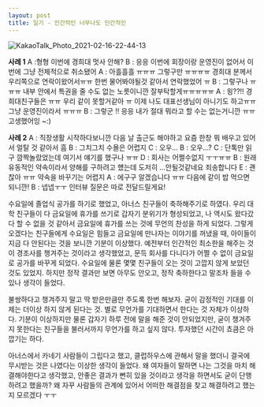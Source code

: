 ```yaml
---
layout: post
title: 일기 - 인간적인 너무나도 인간적인
---
```


![KakaoTalk_Photo_2021-02-16-22-44-13](https://user-images.githubusercontent.com/50545088/108073019-eeea0f00-70aa-11eb-817a-1d476db3b3d8.jpeg)

**사례 1**
A :형형 이번에 경희대 멋사 안해?
B : 응응 이번에 회장이랑 운영진이 없어서 이번에 그냥 전체적으로 취소됐어
A : 아흘흘흘 ㅠㅠㅠ 그렇구만 ㅠㅠㅠㅠ 경희대 분께서 우리쪽으로 연락이왔어서ㅠㅠ 한번 물어봐야될것 같아서 연락했었어 ㅠ
B : 그렇구나 ㅠㅠㅠ 내부 안에서 특권을 줄 수도 없는 노릇이니깐 잘부탁할게ㅠㅠㅠㅠㅠ
A : 읭??!! 경희대친구들은 ㅠㅠ 우리 같이 못할거같아 ㅠ 이제 나도 대표선생님이 아니기도 하고ㅠㅠ 그냥 운영진이라서 ㅠㅠㅠ
B : 그렇군 !! 응응 내가 절대 뭐라고 할 수는 없는거니깐 ㅠㅠ 고생했어잉 ~:)

**사례 2**
A : 직장생활 시작하다보니깐 다음 날 출근도 해야하고 요즘 한창 뭐 배우고 있어서 얼탈 것 같아서 흠
B : 그치그치 수욜은 어렵지
C : 오우...
B : 오우...?
C : 단톡만 읽구 깜짝놀랐었는데 여기서 얘기를 했구나 ㅠㅠ
D : 회사는 어쩔수없지 ㅜㅜㅠㅠ
B : 원래 유동적인 약속이라서 양해를 구하려고 헀는데 도저히 ...안될것같네요 죄송합니다
E : 괜찮아 ㅠㅠ 약속을 바꾸기는 어렵지
A : 에구구 알겠습니다 ㅠㅠ 다음에 같이 밥 먹으면 되니깐!
B : 넵넵ㅜㅜ 인터뷰 질문은 따로 전달드릴게요!

수요일에 졸업식 공가를 하기로 했었고, 아너스 친구들이 축하해주기로 하였다. 우리 대학 친구들이 다 금요일에 휴가를 쓰기로 갑자기 분위기가 형성되었고, 나 역시도 왔다갔다 할 수 없을 것 같아서 금요일에 휴가를 쓰는 것에 무언의 찬성을 하게 되었다. 그렇게 오겠다는 친구들에게 수요일은 힘들고 금요일에 만나자는 이야기를 꺼냈을 때, 아이들이 지금 다 안된다는 것을 보니깐 기분이 이상했다. 예전부터 인간적인 최소한을 해주는 것이 경조사를 챙겨주는 것이라고 생각했었고, 문득 회사를 다니다가 어쩔 수 없이 금요일로 공가를 바꾸게 되었다. 수요일에 물론 몇몇 친구들이 오는 것이 고깝지 않게 보았던 것도 있었지. 하지만 정작 결과만 보면 아무도 안오고, 정작 축하한다고 말조차 들을 수 있나 생각이 들었다. 

불쌍하다고 챙겨주지 말고 딱 받은만큼만 주도록 한번 해보자. 굳이 감정적인 기대를 이제는 더이상 하지 않게 된다는 것. 별로 무언가를 기대하면서 한다는 것 자체가 이상하다. 기분이 이상하지만 물론 갑자기 하루 전에 말을 해준 것이 안되었지만, 굳이 챙겨주지 못한다는 친구들을 불러서까지 무언가를 하고 싶지 않다. 투자했던 시간이 쵸큼은 아깝기는 하다.

아너스에서 카네기 사람들이 그립다고 했고, 클럽하우스에 관해서 말을 했더니 결국에 무시받는 것은 나였다는 이상한 생각이 들었다. 왜 여자들이 말하면 나는 그것을 마치 해결해야한다고 생각했고, 안좋은 결과가 뻔히 있을 것이라고 생각을 하면서도 굳이 단행하려고 했을까? 왜 자꾸 사람들의 관계에 있어서 어떠한 해결점을 찾고 해결하려고 했는지 모르겠다 ㅜㅜ


